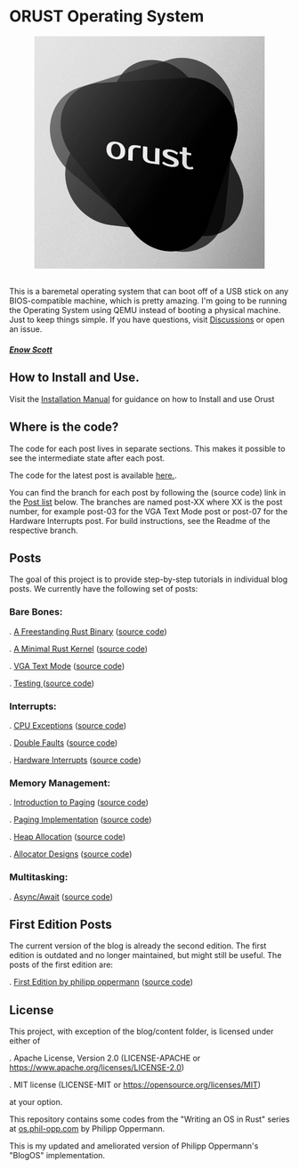 # ORUST Operating System
<p align="center">
  <img src="image.png" alt="alt text" />
</p>

##
This is a baremetal operating system that can boot off of a USB stick on any BIOS-compatible machine, which is pretty amazing. I'm going to be running the Operating System using QEMU instead of booting a physical machine. Just to keep things simple. If you have questions, visit [Discussions](https://github.com/Blindspot22/orust/discussions) or open an issue.

##### <a href="https://github.com/Blindspot22">Enow Scott</a>

## How to Install and Use.
Visit the [Installation Manual](https://github.com/Blindspot22/orust/blob/main/Installation-Manual.md) for guidance on how to Install and use Orust

## Where is the code?

The code for each post lives in separate sections. This makes it possible to see the intermediate state after each post.

The code for the latest post is available <a href="https://github.com/Blindspot22/orust/">here.</a>.


You can find the branch for each post by following the (source code) link in the <a href="https://github.com/Blindspot22/orust?tab=readme-ov-file#posts">Post list</a> below. The branches are named post-XX where XX is the post number, for example post-03 for the VGA Text Mode post or post-07 for the Hardware Interrupts post. For build instructions, see the Readme of the respective branch.

## Posts

The goal of this project is to provide step-by-step tutorials in individual blog posts. We currently have the following set of posts:


### Bare Bones:

. <a href="https://os.phil-opp.com/freestanding-rust-binary/">A Freestanding Rust Binary</a> (<a href="https://github.com/Blindspot22/orust">source code</a>)

. <a href="https://os.phil-opp.com/minimal-rust-kernel/">A Minimal Rust Kernel</a> (<a href="https://github.com/Blindspot22/orust">source code</a>)

. <a href="https://os.phil-opp.com/vga-text-mode/">VGA Text Mode</a> (<a href="https://github.com/Blindspot22/orust">source code</a>)

. <a href="https://os.phil-opp.com/testing/">Testing </a> (<a href="https://github.com/Blindspot22/orust">source code</a>)
### Interrupts:

. <a href="https://os.phil-opp.com/cpu-exceptions/">CPU Exceptions</a> (<a href="https://github.com/Blindspot22/orust">source code</a>)

. <a href="https://os.phil-opp.com/double-fault-exceptions/">Double Faults</a> (<a href="https://github.com/Blindspot22/orust">source code</a>)

. <a href="https://os.phil-opp.com/hardware-interrupts/">Hardware Interrupts</a> (<a href="https://github.com/Blindspot22/orust">source code</a>)

### Memory Management:

. <a href="https://os.phil-opp.com/paging-introduction/">Introduction to Paging</a> (<a href="https://github.com/Blindspot22/orust/tree/Paging?tab=readme-ov-file">source code</a>)

. <a href="https://os.phil-opp.com/paging-implementation/">Paging Implementation</a> (<a href="https://github.com/Blindspot22/orust">source code</a>)

. <a href="https://os.phil-opp.com/paging-introduction/">Heap Allocation</a> (<a href="https://github.com/Blindspot22/orust">source code</a>)

. <a href="https://os.phil-opp.com/paging-introduction/">Allocator Designs</a> (<a href="https://github.com/Blindspot22/orust">source code</a>)

### Multitasking:

. <a href="https://os.phil-opp.com/async-await/">Async/Await</a> (<a href="https://github.com/Blindspot22/orust">source code</a>)

## First Edition Posts

The current version of the blog is already the second edition. The first edition is outdated and no longer maintained, but might still be useful. 
The posts of the first edition are:

  . <a href="https://os.phil-opp.com/multiboot-kernel/">First Edition by philipp oppermann</a> (<a href="https://github.com/Blindspot22/orust">source code</a>)

## License

This project, with exception of the blog/content folder, is licensed under either of

  . Apache License, Version 2.0 (LICENSE-APACHE or https://www.apache.org/licenses/LICENSE-2.0)
  
  . MIT license (LICENSE-MIT or https://opensource.org/licenses/MIT)

at your option.

This repository contains some codes from the "Writing an OS in Rust" series at <a href="https://os.phil-opp.com/">os.phil-opp.com</a> by Philipp Oppermann.

This is my updated and ameliorated version of Philipp Oppermann's "BlogOS" implementation.
